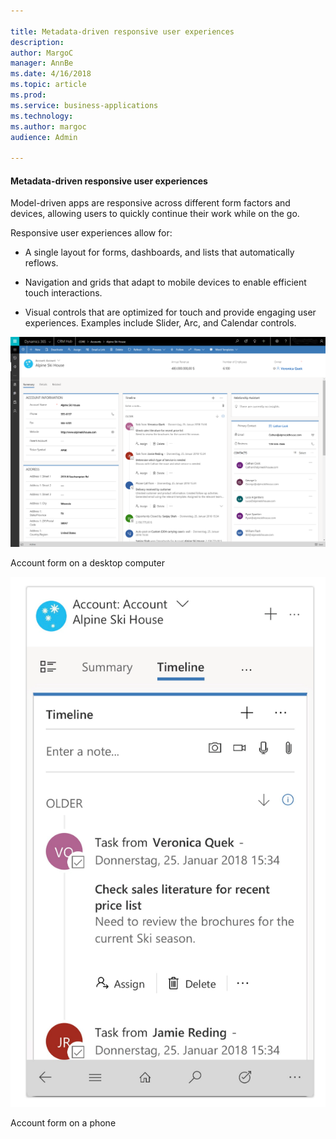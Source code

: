```yaml
---

title: Metadata-driven responsive user experiences
description: 
author: MargoC
manager: AnnBe
ms.date: 4/16/2018
ms.topic: article
ms.prod: 
ms.service: business-applications
ms.technology: 
ms.author: margoc
audience: Admin

---
```

#### Metadata-driven responsive user experiences



Model-driven apps are responsive across different form factors and devices,
allowing users to quickly continue their work while on the go. 

Responsive user experiences allow for:

-   A single layout for forms, dashboards, and lists that automatically reflows.

-   Navigation and grids that adapt to mobile devices to enable efficient touch
    interactions.

-   Visual controls that are optimized for touch and provide engaging user
    experiences. Examples include Slider, Arc, and Calendar controls.

![](media/metadata-driven-responsive-user-experiences-1.png "")
<!-- App_Plat_ResponseAcct_G.PNG -->


Account form on a desktop computer

![A screenshot of an account form on a mobile device](media/metadata-driven-responsive-user-experiences-2.png "A screenshot of an account form on a mobile device")
<!-- Picture 4 -->


Account form on a phone
